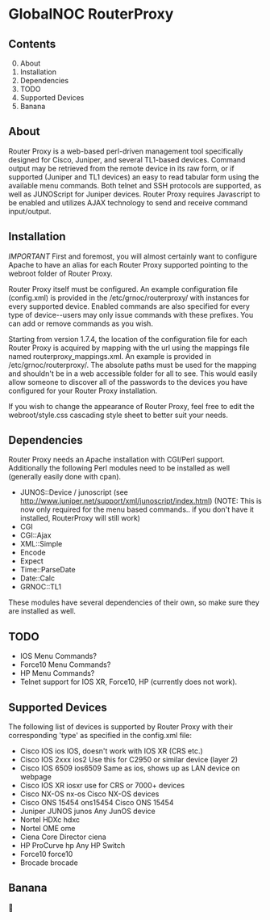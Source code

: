 # GlobalNOC RouterProxy

## Contents
0. About
1. Installation
2. Dependencies
3. TODO
4. Supported Devices
5. Banana

## About
Router Proxy is a web-based perl-driven management tool specifically designed for Cisco,
Juniper, and several TL1-based devices.  Command output may be retrieved from the remote
device in its raw form, or if supported (Juniper and TL1 devices) an easy to read tabular form
using the available menu commands.  Both telnet and SSH protocols are supported, as well as
JUNOScript for Juniper devices.  Router Proxy requires Javascript to be enabled and utilizes
AJAX technology to send and receive command input/output.

## Installation
*IMPORTANT* First and foremost, you will almost certainly want to configure Apache to have an
alias for each Router Proxy supported pointing to the webroot folder of Router Proxy. 

Router Proxy itself must be configured.  An example configuration file (config.xml) is provided in the
/etc/grnoc/routerproxy/ with instances for every supported device.  Enabled commands are also
specified for every type of device--users may only issue commands with these prefixes.  You
can add or remove commands as you wish.

Starting from version 1.7.4, the location of the configuration file for each Router Proxy
is acquired by mapping with the url using the mappings file named routerproxy_mappings.xml. 
An example is provided in /etc/grnoc/routerproxy/. The absolute paths must be used for the mapping and 
shouldn't be in a web accessible folder for all to see. This would easily allow someone to 
discover all of the passwords to the devices you have configured for your Router Proxy installation.

If you wish to change the appearance of Router Proxy, feel free to edit the webroot/style.css
cascading style sheet to better suit your needs.

## Dependencies
Router Proxy needs an Apache installation with CGI/Perl support.  Additionally the following
Perl modules need to be installed as well (generally easily done with cpan).

* JUNOS::Device / junoscript (see http://www.juniper.net/support/xml/junoscript/index.html)
(NOTE: This is now only required for the menu based commands.. if you
don't have it installed, RouterProxy will still work)
* CGI
* CGI::Ajax
* XML::Simple
* Encode
* Expect
* Time::ParseDate
* Date::Calc
* GRNOC::TL1

These modules have several dependencies of their own, so make sure they are installed as well.

## TODO
* IOS Menu Commands?
* Force10 Menu Commands?
* HP Menu Commands?
* Telnet support for IOS XR, Force10, HP (currently does not work).

## Supported Devices
The following list of devices is supported by Router Proxy with their corresponding 'type' as
specified in the config.xml file:

* Cisco IOS  	 	    ios			IOS, doesn't work with IOS XR (CRS etc.)
* Cisco IOS 2xxx	    ios2		Use this for C2950 or similar device (layer 2)
* Cisco IOS 6509	    ios6509		Same as ios, shows up as LAN device on webpage
* Cisco IOS XR		    iosxr		use for CRS or 7000+ devices
* Cisco NX-OS		    nx-os               Cisco NX-OS devices
* Cisco ONS 15454	    ons15454		Cisco ONS 15454
* Juniper JUNOS		    junos		Any JunOS device
* Nortel HDXc		    hdxc		
* Nortel OME		    ome
* Ciena Core Director	    ciena		
* HP ProCurve		    hp			Any HP Switch	
* Force10		    force10	
* Brocade       brocade

## Banana
🍌
